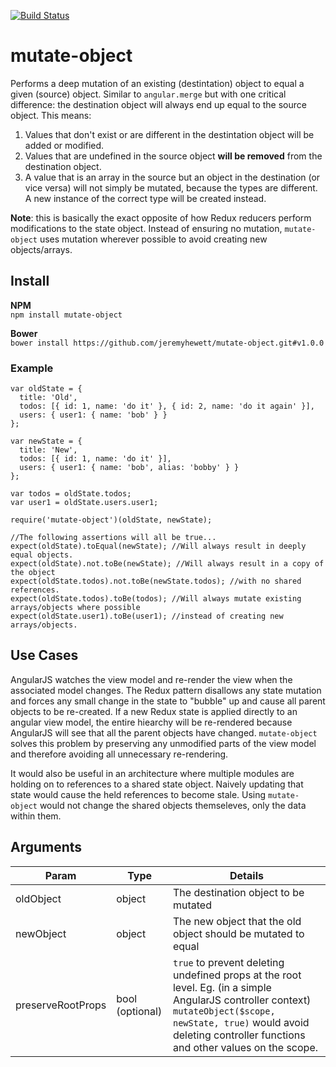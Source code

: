 [![Build Status](https://semaphoreci.com/api/v1/jeremy_hewett/mutate-object/branches/master/badge.svg)](https://semaphoreci.com/jeremy_hewett/mutate-object)

# mutate-object
Performs a deep mutation of an existing (destintation) object to equal a given (source) object. Similar to `angular.merge` but with one critical difference: the destination object will always end up equal to the source object. This means:
 1. Values that don't exist or are different in the destintation object will be added or modified.
 2. Values that are undefined in the source object **will be removed** from the destination object.
 3. A value that is an array in the source but an object in the destination (or vice versa) will not simply be mutated, because the types are different. A new instance of the correct type will be created instead.

**Note**: this is basically the exact opposite of how Redux reducers perform modifications to the state object. Instead of ensuring no mutation, `mutate-object` uses mutation wherever possible to avoid creating new objects/arrays.

## Install
**NPM**  
`npm install mutate-object`

**Bower**  
`bower install https://github.com/jeremyhewett/mutate-object.git#v1.0.0`

### Example
```
var oldState = {
  title: 'Old',
  todos: [{ id: 1, name: 'do it' }, { id: 2, name: 'do it again' }],
  users: { user1: { name: 'bob' } }
};

var newState = {
  title: 'New',
  todos: [{ id: 1, name: 'do it' }],
  users: { user1: { name: 'bob', alias: 'bobby' } }
};

var todos = oldState.todos;
var user1 = oldState.users.user1;

require('mutate-object')(oldState, newState);

//The following assertions will all be true...
expect(oldState).toEqual(newState); //Will always result in deeply equal objects.
expect(oldState).not.toBe(newState); //Will always result in a copy of the object
expect(oldState.todos).not.toBe(newState.todos); //with no shared references.
expect(oldState.todos).toBe(todos); //Will always mutate existing arrays/objects where possible
expect(oldState.user1).toBe(user1); //instead of creating new arrays/objects.
```

## Use Cases
AngularJS watches the view model and re-render the view when the associated model changes. The Redux pattern disallows any state mutation and forces any small change in the state to "bubble" up and cause all parent objects to be re-created. If a new Redux state is applied directly to an angular view model, the entire hiearchy will be re-rendered because AngularJS will see that all the parent objects have changed. `mutate-object` solves this problem by preserving any unmodified parts of the view model and therefore avoiding all unnecessary re-rendering.

It would also be useful in an architecture where multiple modules are holding on to references to a shared state object. Naively updating that state would cause the held references to become stale. Using `mutate-object` would not change the shared objects themseleves, only the data within them.

## Arguments
| Param             | Type   | Details                                                                                                                                                                                                                    |
|-------------------|--------|----------------------------------------------------------------------------------------------------------------------------------------------------------------------------------------------------------------------------|
| oldObject         | object | The destination object to be mutated                                                                                                                                                                                       |
| newObject         | object | The new object that the old object should be mutated to equal                                                                                                                                                              |
| preserveRootProps | bool (optional)   | `true` to prevent deleting undefined props at the root level. Eg. (in a simple AngularJS controller context) `mutateObject($scope, newState, true)` would avoid deleting controller functions and other values on the scope. |
